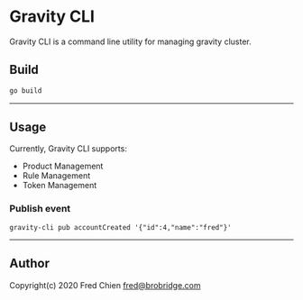 # Gravity CLI

Gravity CLI is a command line utility for managing gravity cluster.

## Build

``` bash
go build
```

---

## Usage

Currently, Gravity CLI supports:

* Product Management
* Rule Management
* Token Management

### Publish event

```shell
gravity-cli pub accountCreated '{"id":4,"name":"fred"}'
```

---

## Author
Copyright(c) 2020 Fred Chien <fred@brobridge.com>  
